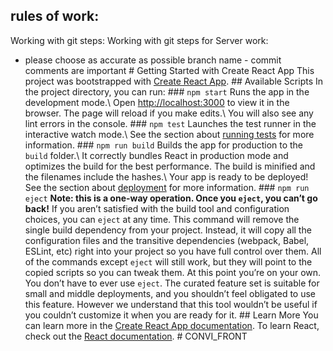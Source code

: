 ## rules of work:
Working with git steps:
Working with git steps for Server work:
- please choose as accurate as possible branch name - commit comments are important # Getting Started with Create React App This project was bootstrapped with [Create React App](https://github.com/facebook/create-react-app). ## Available Scripts In the project directory, you can run: ### `npm start` Runs the app in the development mode.\ Open [http://localhost:3000](http://localhost:3000) to view it in the browser. The page will reload if you make edits.\ You will also see any lint errors in the console. ### `npm test` Launches the test runner in the interactive watch mode.\ See the section about [running tests](https://facebook.github.io/create-react-app/docs/running-tests) for more information. ### `npm run build` Builds the app for production to the `build` folder.\ It correctly bundles React in production mode and optimizes the build for the best performance. The build is minified and the filenames include the hashes.\ Your app is ready to be deployed! See the section about [deployment](https://facebook.github.io/create-react-app/docs/deployment) for more information. ### `npm run eject` **Note: this is a one-way operation. Once you `eject`, you can’t go back!** If you aren’t satisfied with the build tool and configuration choices, you can `eject` at any time. This command will remove the single build dependency from your project. Instead, it will copy all the configuration files and the transitive dependencies (webpack, Babel, ESLint, etc) right into your project so you have full control over them. All of the commands except `eject` will still work, but they will point to the copied scripts so you can tweak them. At this point you’re on your own. You don’t have to ever use `eject`. The curated feature set is suitable for small and middle deployments, and you shouldn’t feel obligated to use this feature. However we understand that this tool wouldn’t be useful if you couldn’t customize it when you are ready for it. ## Learn More You can learn more in the [Create React App documentation](https://facebook.github.io/create-react-app/docs/getting-started). To learn React, check out the [React documentation](https://reactjs.org/). # CONVI_FRONT